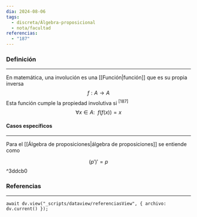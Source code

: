 ```yaml
---
dia: 2024-08-06
tags:
  - discreta/Álgebra-proposicional
  - nota/facultad
referencias:
  - "187"
---
```

### Definición
---
En matemática, una involución es una [[Función|función]] que es su propia inversa $$ f: A \to A $$
Esta función cumple la propiedad involutiva si <sup><a href="#ref-187" style="color: inherit; text-decoration: none;">[187]</a></sup>  $$ \forall x \in A: ~~ f(f(x)) = x $$
#### Casos específicos
---
Para el [[Álgebra de proposiciones|álgebra de proposiciones]] se entiende como 

$$ (p')' = p $$ ^3ddcb0

### Referencias
---
```dataviewjs
await dv.view("_scripts/dataview/referenciasView", { archivo: dv.current() });
```
